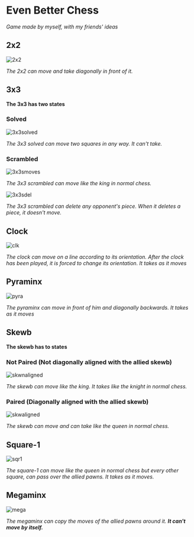 # Even Better Chess

*Game made by myself, with my friends' ideas*

## 2x2

![2x2](2x2.png)

*The 2x2 can move and take diagonally in front of it.*

## 3x3

**The 3x3 has two states**

### Solved

![3x3solved](3x3.png)

*The 3x3 solved can move two squares in any way. It can't take.*

### Scrambled

![3x3smoves](3x3s_moves.png)

*The 3x3 scrambled can move like the king in normal chess.*

![3x3sdel](3x3s_del.png)

*The 3x3 scrambled can delete any opponent's piece. When it deletes a piece, it doesn't move.*

## Clock

![clk](clk.png)

*The clock can move on a line according to its orientation. After the clock has been played, it is forced to change its orientation. It takes as it moves*

## Pyraminx

![pyra](pyra.png)

*The pyraminx can move in front of him and diagonally backwards. It takes as it moves*

## Skewb

**The skewb has to states**

### Not Paired (Not diagonally aligned with the allied skewb)

![skwnaligned](skw_not_aligned.png)

*The skewb can move like the king. It takes like the knight in normal chess.*

### Paired (Diagonally aligned with the allied skewb)

![skwaligned](skw_aligned.png)

*The skewb can move and can take like the queen in normal chess.*

## Square-1

![sqr1](sqr1.png)

*The square-1 can move like the queen in normal chess but every other square, can pass over the allied pawns. It takes as it moves.*

## Megaminx

![mega](mega.png)

*The megaminx can copy the moves of the allied pawns around it. **It can't move by itself.***
